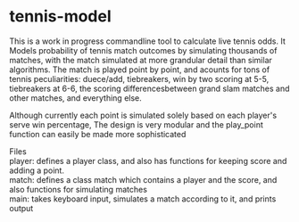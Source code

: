 # tennis-model

This is a work in progress commandline tool to calculate live tennis odds. It
Models probability of tennis match outcomes by simulating thousands of matches, with the match simulated at more grandular detail than similar algorithms. The match is played point by point, and acounts for tons of tennis peculiarities: duece/add, tiebreakers, win by two scoring at 5-5, tiebreakers at 6-6, the scoring differencesbetween grand slam matches and other matches, and everything else.

Although currently each point is simulated solely based on each player's serve win percentage,
The design is very modular and the play_point function can easily be made more sophisticated

Files\
player: defines a player class, and also has functions for keeping score and adding a point. \
match: defines a class match which contains a player and the score, and also functions for simulating matches\
main: takes keyboard input, simulates a match according to it, and prints output
